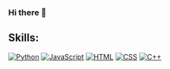 ### Hi there 👋

<!--
**Fisherman386/fisherman386** is a ✨ _special_ ✨ repository because its `README.md` (this file) appears on your GitHub profile.

Here are some ideas to get you started:

- 🔭 I’m currently working on ...
- 🌱 I’m currently learning ...
- 👯 I’m looking to collaborate on ...
- 🤔 I’m looking for help with ...
- 💬 Ask me about ...
- 📫 How to reach me: ...
- 😄 Pronouns: ...
- ⚡ Fun fact: ...

https://simpleicons.org/?q=C
-->

## Skills:
[![Python](https://img.shields.io/badge/python-3B8BBE?style=for-the-badge&logo=python&logoColor=white&labelColor=101010)]()
[![JavaScript](https://img.shields.io/badge/JavaScript-F7DF1E?style=for-the-badge&logo=javascript&logoColor=white&labelColor=101010)]()
[![HTML](https://img.shields.io/badge/HTML-FO6529?style=for-the-badge&logo=HTML5&logoColor=white&labelColor=101010)]()
[![CSS](https://img.shields.io/badge/CSS-999999?style=for-the-badge&logo=css3&logoColor=white&labelColor=101010)]()
[![C++](https://img.shields.io/badge/C++-999999?style=for-the-badge&logo=Cplusplus&logoColor=white&labelColor=101010)]()

